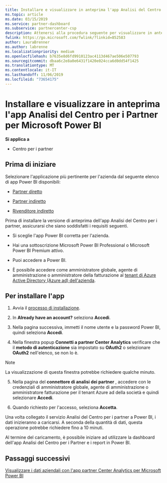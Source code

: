 ```yaml
---
title: Installare e visualizzare in anteprima l'app Analisi del Centro per i Partner per Microsoft Power BI | Centro per i partner
ms.topic: article
ms.date: 03/15/2019
ms.service: partner-dashboard
ms.subservice: partnercenter-csp
description: Attenersi alla procedura seguente per visualizzare in anteprima l'app Analisi del Centro per i Partner per Power BI (per i partner diretti in CSP).
fwlink: https://go.microsoft.com/fwlink/?linkid=852583
author: LauraBrenner
ms.author: labrenne
ms.localizationpriority: medium
ms.openlocfilehash: b7635e8d6fd9910123ac4113d467ae506e507793
ms.sourcegitcommit: dbaa6c2e8a0e6431f1420e024cca6d0dd54f1425
ms.translationtype: MT
ms.contentlocale: it-IT
ms.lasthandoff: 11/06/2019
ms.locfileid: "73654175"
---
```

# <a name="install-and-preview-the-partner-center-analytics-app-for-microsoft-power-bi"></a>Installare e visualizzare in anteprima l'app Analisi del Centro per i Partner per Microsoft Power BI

**Si applica a**

- Centro per i partner

## <a name="before-you-begin"></a>Prima di iniziare

Selezionare l'applicazione più pertinente per l'azienda dal seguente elenco di app Power BI disponibili:
- [Partner diretto](https://app.powerbi.com/groups/me/getdata/services/direct-providers-partner-analytics)

- [Partner indiretto](https://app.powerbi.com/groups/me/getdata/services/indirect-providers-partner-analytics)

- [Rivenditore indiretto](https://app.powerbi.com/groups/me/getdata/services/indirect-seller-partner-analytics)

Prima di installare la versione di anteprima dell'app Analisi del Centro per i partner, assicurarsi che siano soddisfatti i requisiti seguenti.

- Si sceglie l'app Power BI corretta per l'azienda.

- Hai una sottoscrizione Microsoft Power BI Professional o Microsoft Power BI Premium attivo.

- Puoi accedere a Power BI.

- È possibile accedere come amministratore globale, agente di amministrazione o amministratore della fatturazione al [tenant di Azure Active Directory (Azure ad) dell'azienda](azure-active-directory-tenants-and-partner-center.md).

## <a name="to-install-the-app"></a>Per installare l'app

1. Avvia il [processo di installazione](https://app.powerbi.com/getdata/services/partneranalytics?cpcode=PartnerCenterAnalytics&getDataForceConnect=true&alwaysPromptForContentProviderCreds=true).

2. In **Already have an account?** seleziona **Accedi**. 

3. Nella pagina successiva, immetti il nome utente e la password Power BI, quindi seleziona **Accedi**. 

4. Nella finestra popup **Connetti a partner Center Analytics** verificare che il **metodo di autenticazione** sia impostato su **OAuth2** o selezionare **OAuth2** nell'elenco, se non lo è. 

> [!NOTE]  
>  La visualizzazione di questa finestra potrebbe richiedere qualche minuto.

5. Nella pagina del **connettore di analisi dei partner** , accedere con le credenziali di amministratore globale, agente di amministrazione o amministratore fatturazione per il tenant Azure ad della società e quindi selezionare **Accedi**.
 
6. Quando richiesto per l'accesso, seleziona **Accetta**. 

Una volta collegato il servizio Analisi del Centro per i partner a Power BI, i dati inizieranno a caricarsi. A seconda della quantità di dati, questa operazione potrebbe richiedere fino a 10 minuti. 

Al termine del caricamento, è possibile iniziare ad utilizzare la dashboard dell'app Analisi del Centro per i Partner e i report in Power BI.

## <a name="next-steps"></a>Passaggi successivi

[Visualizzare i dati aziendali con l'app partner Center Analytics per Microsoft Power BI](power-bi-app-for-direct-partners-use.md)
